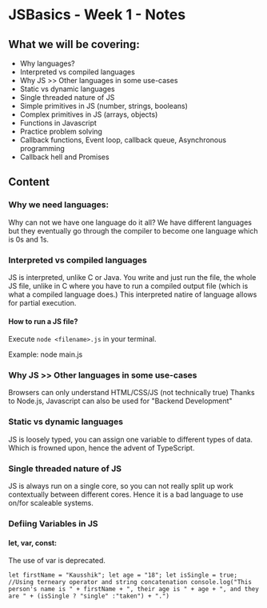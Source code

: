 # JSBasics - Week 1 - Notes

## What we will be covering:
- Why languages?
- Interpreted vs compiled languages
- Why JS >> Other languages in some use-cases
- Static vs dynamic languages
- Single threaded nature of JS
- Simple primitives in JS (number, strings, booleans)
- Complex primitives in JS (arrays, objects)
- Functions in Javascript
- Practice problem solving
- Callback functions, Event loop, callback queue, Asynchronous programming
- Callback hell and Promises

## Content

### Why we need languages:
Why can not we have one language do it all?
We have different languages but they eventually go through the compiler to become one language which is 0s and 1s.

### Interpreted vs compiled languages
JS is interpreted, unlike C or Java.
You write and just run the file, the whole JS file, unlike in C where you have to run a compiled output file (which is what a compiled language does.)
This interpreted natire of language allows for partial execution.

#### How to run a JS file?
Execute `node <filename>.js` in your terminal.

Example: node main.js

### Why JS >> Other languages in some use-cases
Browsers can only understand HTML/CSS/JS (not technically true)
Thanks to Node.js, Javascript can also be used for "Backend Development"

### Static vs dynamic languages
JS is loosely typed, you can assign one variable to different types of data. Which is frowned upon, hence the advent of TypeScript.

### Single threaded nature of JS
JS is always run on a single core, so you can not really split up work contextually between different cores. Hence it is a bad language to use on/for scaleable systems.

### Defiing Variables in JS
#### let, var, const:
The use of var is deprecated.

`let firstName = "Kausshik";
let age = "18";
let isSingle = true;
//Using terneary operator and string concatenation
console.log("This person's name is " + firstName + ", their age is " + age + ", and they are " + (isSingle ? "single" :"taken") + ".")`